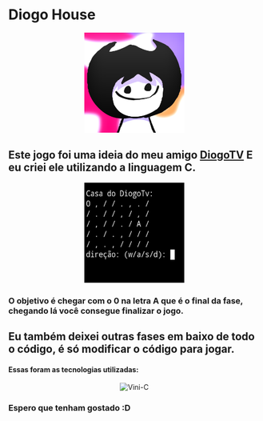 # Diogo House

<p align="center">
  <img src="images/FOTO-DO-PERFIL-AADADSOIASDIO.png" alt="foto diogo" width="200" height="200" />
</p>

## Este jogo foi uma ideia do meu amigo [DiogoTV](https://github.com/DiogoTVV) E eu criei ele utilizando a linguagem C.

<p align="center">
  <img src="images/Screenshot_20240218-170535-1.jpg" alt="imagem jogo" width="200" height="200" />
</p>

### O objetivo é chegar com o 0 na letra A que é o final da fase, chegando lá você consegue finalizar o jogo.

## Eu também deixei outras fases em baixo de todo o código, é só modificar o código para jogar.

#### Essas foram as tecnologias utilizadas:
  
<p align="center">
  <img src="https://cdn.jsdelivr.net/gh/devicons/devicon@latest/icons/c/c-original.svg" alt="Vini-C" width="40" height="30" />
</p>

### Espero que tenham gostado :D
